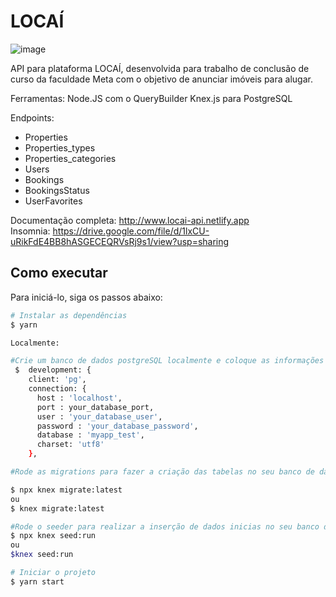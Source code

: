 # LOCAÍ

![image](https://user-images.githubusercontent.com/60052718/174868308-e2d96b60-5cb6-4915-8259-d2845d6de27c.png)


API para plataforma LOCAÍ, desenvolvida para trabalho de conclusão de curso da faculdade Meta com o objetivo de anunciar imóveis para alugar.

Ferramentas: Node.JS com o QueryBuilder Knex.js para PostgreSQL

Endpoints:

- Properties
- Properties_types
- Properties_categories
- Users
- Bookings
- BookingsStatus
- UserFavorites

Documentação completa: http://www.locai-api.netlify.app <br>
Insomnia: https://drive.google.com/file/d/1lxCU-uRikFdE4BB8hASGECEQRVsRj9s1/view?usp=sharing

## Como executar 

Para iniciá-lo, siga os passos abaixo:
```bash
# Instalar as dependências
$ yarn

Localmente:

#Crie um banco de dados postgreSQL localmente e coloque as informações de conexão no arquivo knexfile.js
 $  development: {
    client: 'pg',
    connection: {
      host : 'localhost',
      port : your_database_port,
      user : 'your_database_user',
      password : 'your_database_password',
      database : 'myapp_test',
      charset: 'utf8'
    },

#Rode as migrations para fazer a criação das tabelas no seu banco de dados local através do comando abaixo:

$ npx knex migrate:latest
ou
$ knex migrate:latest

#Rode o seeder para realizar a inserção de dados inicias no seu banco de dados local
$ npx knex seed:run
ou 
$knex seed:run

# Iniciar o projeto
$ yarn start

```

